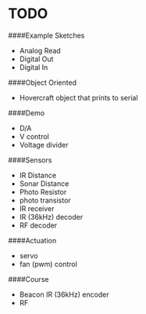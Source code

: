 TODO
===

####Example Sketches
* Analog Read
* Digital Out
* Digital In

####Object Oriented
* Hovercraft object that prints to serial

####Demo
* D/A
* V control
* Voltage divider

####Sensors
* IR Distance
* Sonar Distance
* Photo Resistor
* photo transistor
* IR receiver
* IR (36kHz) decoder
* RF decoder

####Actuation
* servo
* fan (pwm) control

####Course
* Beacon IR (36kHz) encoder
* RF
